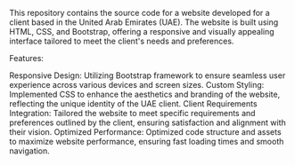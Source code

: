 This repository contains the source code for a website developed for a client based in the United Arab Emirates (UAE). The website is built using HTML, CSS, and Bootstrap, offering a responsive and visually appealing interface tailored to meet the client's needs and preferences.

Features:

Responsive Design: Utilizing Bootstrap framework to ensure seamless user experience across various devices and screen sizes.
Custom Styling: Implemented CSS to enhance the aesthetics and branding of the website, reflecting the unique identity of the UAE client.
Client Requirements Integration: Tailored the website to meet specific requirements and preferences outlined by the client, ensuring satisfaction and alignment with their vision.
Optimized Performance: Optimized code structure and assets to maximize website performance, ensuring fast loading times and smooth navigation.
